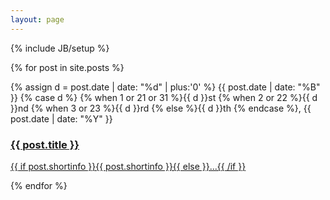 ```yaml
---
layout: page
---
```

{% include JB/setup %}

{% for post in site.posts %}
<article>
<span class="post-date">
{% assign d = post.date | date: "%d" | plus:'0' %}
{{ post.date | date: "%B" }} 
{% case d %}
  {% when 1 or 21 or 31 %}{{ d }}st
  {% when 2 or 22 %}{{ d }}nd
  {% when 3 or 23 %}{{ d }}rd
  {% else %}{{ d }}th
  {% endcase %}, 
{{ post.date | date: "%Y" }}
</span>
<h3>
	<a href="{{ BASE_PATH }}{{ post.url }}">{{ post.title }}</a>
</h3>
<p>
<a href="{{post.url }}">
{{ if post.shortinfo }}{{ post.shortinfo }}{{ else }}...{{ /if }}
</a>
</p>
</article>
{% endfor %}
